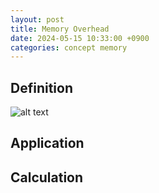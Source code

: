 ```yaml
---
layout: post
title: Memory Overhead
date: 2024-05-15 10:33:00 +0900
categories: concept memory
---
```

## Definition
![alt text](/blog/public/img/RemoveElement.png)

## Application


## Calculation
